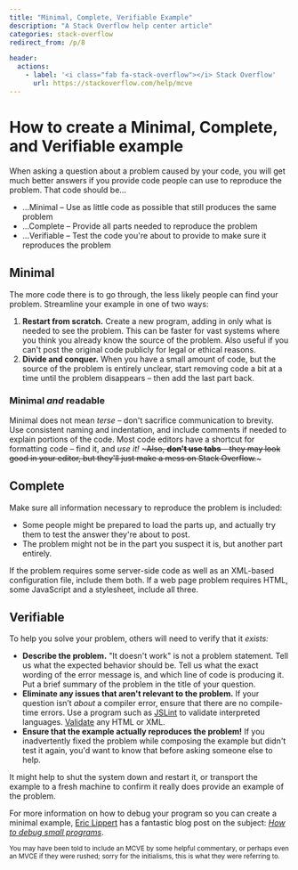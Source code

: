 ```yaml
---
title: "Minimal, Complete, Verifiable Example"
description: "A Stack Overflow help center article"
categories: stack-overflow
redirect_from: /p/8

header:
  actions:
    - label: '<i class="fab fa-stack-overflow"></i> Stack Overflow'
      url: https://stackoverflow.com/help/mcve
---
```


# How to create a Minimal, Complete, and Verifiable example

When asking a question about a problem caused by your code, you will get much better answers if you provide code people can use to reproduce the problem. That code should be…

- …Minimal – Use as little code as possible that still produces the same problem
- …Complete – Provide all parts needed to reproduce the problem
- …Verifiable – Test the code you're about to provide to make sure it reproduces the problem

## Minimal

The more code there is to go through, the less likely people can find your problem. Streamline your example in one of two ways:


1. **Restart from scratch.** Create a new program, adding in only what is needed to see the problem.  This can be faster for vast systems where you think you already know the source of the problem. Also useful if you can't post the original code publicly for legal or ethical reasons.
2. **Divide and conquer.** When you have a small amount of code, but the source of the problem is entirely unclear, start removing code a bit at a time until the problem disappears – then add the last part back. 

### Minimal *and* readable

Minimal does not mean *terse* – don't sacrifice communication to brevity. Use consistent naming and indentation, and include comments if needed to explain portions of the code.  Most code editors have a shortcut for formatting code – find it, and *use it!* ~~~Also, **don't use tabs** – they may look good in your editor, but they'll just make a mess on Stack Overflow.~~~

## Complete

Make sure all information necessary to reproduce the problem is included:

- Some people might be prepared to load the parts up, and actually try them to test the answer they're about to post.
- The problem might not be in the part you suspect it is, but another part entirely.

If the problem requires some server-side code as well as an XML-based configuration file, include them both. If a web page problem requires HTML, some JavaScript and a stylesheet, include all three.

## Verifiable

To help you solve your problem, others will need to verify that it *exists:*

- **Describe the problem.** "It doesn't work" is not a problem statement.  Tell us what the expected behavior should be.  Tell us what the exact wording of the error message is, and which line of code is producing it.  Put a brief summary of the problem in the title of your question.
- **Eliminate any issues that aren't relevant to the problem.** If your question isn’t *about* a compiler error, ensure that there are no compile-time errors. Use a program such as [JSLint](https://www.jslint.com/) to validate interpreted languages. [Validate](https://validator.w3.org/) any HTML or XML. 
- **Ensure that the example actually reproduces the problem!** If you inadvertently fixed the problem while composing the example but didn't test it again, you'd want to know that before asking someone else to help.

It might help to shut the system down and restart it, or transport the example to a fresh machine to confirm it really does provide an example of the problem.

For more information on how to debug your program so you can create a minimal example, <a href="https://stackoverflow.com/users/88656/eric-lippert">Eric Lippert</a> has a fantastic blog post on the subject: *[How to debug small programs](https://ericlippert.com/2014/03/05/how-to-debug-small-programs/)*.

<sub>You may have been told to include an MCVE by some helpful commentary, or perhaps even an MVCE if they were rushed; sorry for the initialisms, this is what they were referring to.</sub>
